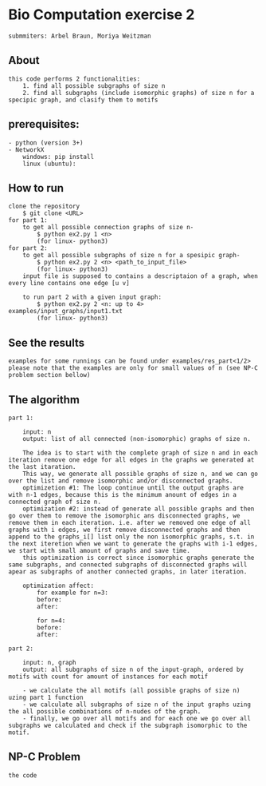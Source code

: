 # Bio Computation exercise 2

    submmiters: Arbel Braun, Moriya Weitzman

## About 

    this code performs 2 functionalities:
        1. find all possible subgraphs of size n
        2. find all subgraphs (include isomorphic graphs) of size n for a specipic graph, and clasify them to motifs

## prerequisites:

    - python (version 3+)
    - NetworkX
        windows: pip install 
        linux (ubuntu): 

## How to run
    
    clone the repository
        $ git clone <URL>
    for part 1:
        to get all possible connection graphs of size n-
            $ python ex2.py 1 <n>
            (for linux- python3)
    for part 2:
        to get all possible subgraphs of size n for a spesipic graph-
            $ python ex2.py 2 <n> <path_to_input_file>
            (for linux- python3)
        input file is supposed to contains a descriptaion of a graph, when every line contains one edge [u v]

        to run part 2 with a given input graph:
            $ python ex2.py 2 <n: up to 4> examples/input_graphs/input1.txt
            (for linux- python3)
## See the results 

    examples for some runnings can be found under examples/res_part<1/2>
    please note that the examples are only for small values of n (see NP-C problem section bellow)

## The algorithm

    part 1:

        input: n
        output: list of all connected (non-isomorphic) graphs of size n.

        The idea is to start with the complete graph of size n and in each iteration remove one edge for all edges in the graphs we generated at the last itaration.
        This way, we generate all possible graphs of size n, and we can go over the list and remove isomorphic and/or disconnected graphs.
        optimizetion #1: The loop continue until the output graphs are with n-1 edges, because this is the minimum anount of edges in a connected graph of size n.
        optimization #2: instead of generate all possible graphs and then go over them to remove the isomorphic ans disconnected graphs, we remove them in each iteration. i.e. after we removed one edge of all graphs with i edges, we first remove disconnected graphs and then append to the graphs_i[] list only the non isomorphic graphs, s.t. in the next iteretion when we want to generate the graphs with i-1 edges, we start with small amount of graphs and save time.
        this optimization is correct since isomorphic graphs generate the same subgraphs, and connected subgraphs of disconnected graphs will apear as subgraphs of another connected graphs, in later iteration.

        optimization affect:
            for example for n=3:
            before:
            after:
            
            for n=4:
            before:
            after: 

    part 2:

        input: n, graph
        output: all subgraphs of size n of the input-graph, ordered by motifs with count for amount of instances for each motif

        - we calculate the all motifs (all possible graphs of size n) uzing part 1 function
        - we calculate all subgraphs of size n of the input graphs uzing the all possible combinations of n-nudes of the graph.
        - finally, we go over all motifs and for each one we go over all subgraphs we calculated and check if the subgraph isomorphic to the motif.


## NP-C Problem

    the code 